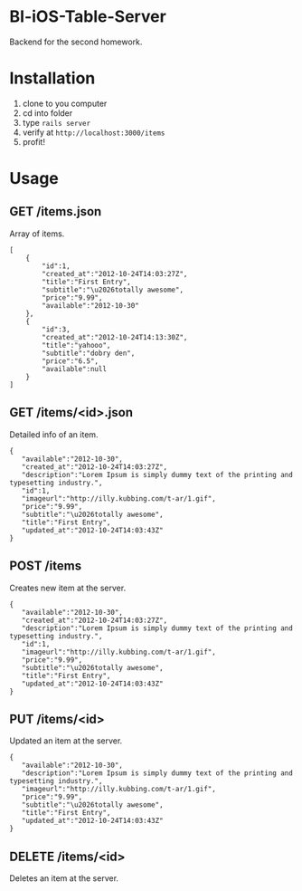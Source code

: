 # BI-iOS-Table-Server

Backend for the second homework.

# Installation

1. clone to you computer
2. cd into folder
3. type `rails server`
4. verify at `http://localhost:3000/items`
5. profit!

# Usage

## GET /items.json

Array of items.

	[
   		{
      		"id":1,
      		"created_at":"2012-10-24T14:03:27Z",
      		"title":"First Entry",
      		"subtitle":"\u2026totally awesome",
      		"price":"9.99",
      		"available":"2012-10-30"
   		},
   		{
      		"id":3,
      		"created_at":"2012-10-24T14:13:30Z",
      		"title":"yahooo",
      		"subtitle":"dobry den",
      		"price":"6.5",
      		"available":null
   		}
   	]
	
## GET /items/\<id\>.json

Detailed info of an item.

	{
	   "available":"2012-10-30",
	   "created_at":"2012-10-24T14:03:27Z",
	   "description":"Lorem Ipsum is simply dummy text of the printing and typesetting industry.",
	   "id":1,
	   "imageurl":"http://illy.kubbing.com/t-ar/1.gif",
	   "price":"9.99",
	   "subtitle":"\u2026totally awesome",
	   "title":"First Entry",
	   "updated_at":"2012-10-24T14:03:43Z"
	}
	
## POST /items

Creates new item at the server.

	{
	   "available":"2012-10-30",
	   "created_at":"2012-10-24T14:03:27Z",
	   "description":"Lorem Ipsum is simply dummy text of the printing and typesetting industry.",
	   "id":1,
	   "imageurl":"http://illy.kubbing.com/t-ar/1.gif",
	   "price":"9.99",
	   "subtitle":"\u2026totally awesome",
	   "title":"First Entry",
	   "updated_at":"2012-10-24T14:03:43Z"
	}
	
## PUT /items/\<id\>

Updated an item at the server.

	{
	   "available":"2012-10-30",
	   "description":"Lorem Ipsum is simply dummy text of the printing and typesetting industry.",
	   "imageurl":"http://illy.kubbing.com/t-ar/1.gif",
	   "price":"9.99",
	   "subtitle":"\u2026totally awesome",
	   "title":"First Entry",
	   "updated_at":"2012-10-24T14:03:43Z"
	}
	
## DELETE /items/\<id\>

Deletes an item at the server.